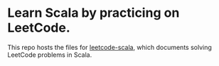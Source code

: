 Learn Scala by practicing on LeetCode.
===

This repo hosts the files for [leetcode-scala](https://kkspeed.github.io/leetcode-scala), which documents
solving LeetCode problems in Scala.
